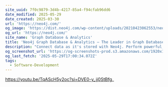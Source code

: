 ```yaml
---
site_uuid: 7f0c9879-3d4b-4217-85a4-f94cfab96dd6
date_modified: 2025-05-29
date_created: 2025-03-30
url: 'https://neo4j.com/'
og_image: 'https://dist.neo4j.com/wp-content/uploads/20210423062553/neo4j-social-share-21.png'
og_url: 'https://neo4j.com/'
site_name: 'Graph Database & Analytics'
title: 'Neo4j Graph Database & Analytics – The Leader in Graph Databases'
description: "Connect data as it's stored with Neo4j. Perform powerful, complex queries at scale and speed with our graph data platform."
og_screenshot_url: 'https://og-screenshots-prod.s3.amazonaws.com/1920x1080/80/false/fb57843f83dd437bc81b38a24a9ed2ac5ecb00ec4b4282d24a5e5c21d8de8f74.jpeg'
og_last_fetch: '2025-05-29T17:00:34.072Z'
tags:
  - Software-Development
---
```


https://youtu.be/TqAScH5y2oc?si=DVE0-y_jj0StBfg_